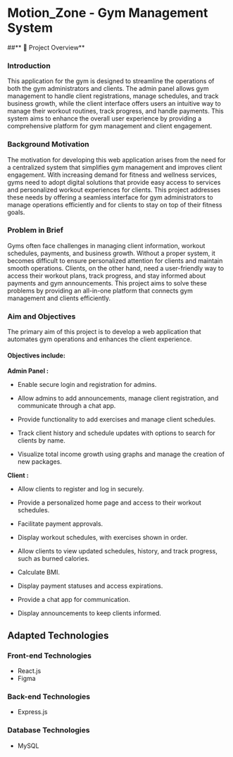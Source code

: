 # Motion_Zone - Gym Management System


##** 👀 Project Overview**


### Introduction


This application for the gym is designed to streamline the operations of both the gym administrators and clients. The admin panel allows gym management to handle client registrations, manage schedules, and track business growth, while the client interface offers users an intuitive way to manage their workout routines, track progress, and handle payments. This system aims to enhance the overall user experience by providing a comprehensive platform for gym management and client engagement.


### Background Motivation


The motivation for developing this web application arises from the need for a centralized system that simplifies gym management and improves client engagement. With increasing demand for fitness and wellness services, gyms need to adopt digital solutions that provide easy access to services and personalized workout experiences for clients. This project addresses these needs by offering a seamless interface for gym administrators to manage operations efficiently and for clients to stay on top of their fitness goals.


### Problem in Brief


Gyms often face challenges in managing client information, workout schedules, payments, and business growth. Without a proper system, it becomes difficult to ensure personalized attention for clients and maintain smooth operations. Clients, on the other hand, need a user-friendly way to access their workout plans, track progress, and stay informed about payments and gym announcements. This project aims to solve these problems by providing an all-in-one platform that connects gym management and clients efficiently.


### Aim and Objectives


The primary aim of this project is to develop a web application that automates gym operations and enhances the client experience.

#### Objectives include:

**Admin Panel :**
- Enable secure login and registration for admins.
  
- Allow admins to add announcements, manage client registration, and communicate through a chat app.
  
- Provide functionality to add exercises and manage client schedules.
  
- Track client history and schedule updates with options to search for clients by name.
  
- Visualize total income growth using graphs and manage the creation of new packages.


**Client :**
- Allow clients to register and log in securely.
  
- Provide a personalized home page and access to their workout schedules.
  
- Facilitate payment approvals.
  
- Display workout schedules, with exercises shown in order.
  
- Allow clients to view updated schedules, history, and track progress, such as burned calories.
  
- Calculate BMI.
  
- Display payment statuses and access expirations.
  
- Provide a chat app for communication.
  
- Display announcements to keep clients informed.


## **Adapted Technologies**

### Front-end Technologies

- React.js
- Figma


### Back-end Technologies

- Express.js


### Database Technologies

- MySQL




